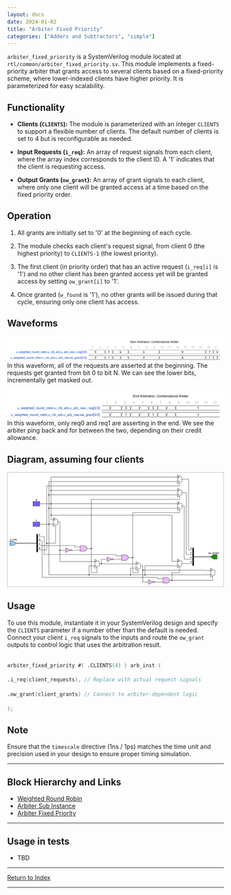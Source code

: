 ```yaml
---
layout: docs
date: 2024-01-02
title: "Arbiter Fixed Priority"
categories: ["Adders and Subtractors", "simple"]
---
```


`arbiter_fixed_priority` is a SystemVerilog module located at `rtl/common/arbiter_fixed_priority.sv`. This module implements a fixed-priority arbiter that grants access to several clients based on a fixed-priority scheme, where lower-indexed clients have higher priority. It is parameterized for easy scalability.

## Functionality

- **Clients (`CLIENTS`):** The module is parameterized with an integer `CLIENTS` to support a flexible number of clients. The default number of clients is set to 4 but is reconfigurable as needed.

- **Input Requests (`i_req`):** An array of request signals from each client, where the array index corresponds to the client ID. A '1' indicates that the client is requesting access.

- **Output Grants (`ow_grant`):** An array of grant signals to each client, where only one client will be granted access at a time based on the fixed priority order.

## Operation

1. All grants are initially set to '0' at the beginning of each cycle.

2. The module checks each client's request signal, from client 0 (the highest priority) to `CLIENTS-1` (the lowest priority).

3. The first client (in priority order) that has an active request (`i_req[i]` is '1') and no other client has been granted access yet will be granted access by setting `ow_grant[i]` to '1'.

4. Once granted (`w_found` is '1'), no other grants will be issued during that cycle, ensuring only one client has access.

## Waveforms

![Arb Fixed Start](./_wavedrom_svg/wavedrom_u_rrb_arb_raw_start.svg)
In this waveform, all of the requests are asserted at the beginning. The requests get granted from bit 0 to bit N. We can see the lower bits, incrementally get masked out.

![Arb Fixed End](./_wavedrom_svg/wavedrom_u_rrb_arb_raw_end.svg)
In this waveform, only req0 and req1 are asserting in the end. We see the arbiter ping back and for between the two, depending on their credit allowance.

## Diagram, assuming four clients

![Fixed Priority Arbiter Diagram](./_svg/arbiter_fixed_priority.svg)

## Usage

To use this module, instantiate it in your SystemVerilog design and specify the `CLIENTS` parameter if a number other than the default is needed. Connect your client `i_req` signals to the inputs and route the `ow_grant` outputs to control logic that uses the arbitration result.

```verilog

arbiter_fixed_priority #( .CLIENTS(4) ) arb_inst (

.i_req(client_requests), // Replace with actual request signals

.ow_grant(client_grants) // Connect to arbiter-dependent logic

);

```

## Note

Ensure that the `timescale` directive (1ns / 1ps) matches the time unit and precision used in your design to ensure proper timing simulation.

---

## Block Hierarchy and Links

- [Weighted Round Robin](arbiter_weighted_round_robin)
- [Arbiter Sub Instance](arbiter_round_robin_subinst)
- [Arbiter Fixed Priority](arbiter_fixed_priority)

---

## Usage in tests

- TBD

---

[Return to Index](/docs/mark_down/rtl/)

---
